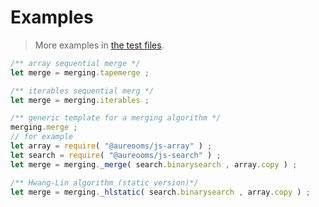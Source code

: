 # Examples

> More examples in [the test files](https://github.com/aureooms/js-merging/tree/main/test/src).

```js
/** array sequential merge */
let merge = merging.tapemerge ;

/** iterables sequential merg */
let merge = merging.iterables ;

/** generic template for a merging algorithm */
merging.merge ;
// for example
let array = require( "@aureooms/js-array" ) ;
let search = require( "@aureooms/js-search" ) ;
let merge = merging._merge( search.binarysearch , array.copy ) ;

/** Hwang-Lin algorithm (static version)*/
let merge = merging._hlstatic( search.binarysearch , array.copy ) ;
```
